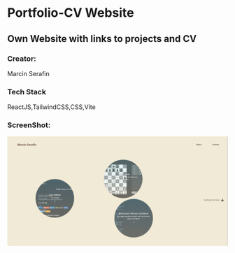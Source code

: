 <body>

# Portfolio-CV Website
## Own Website with links to projects and CV
### Creator:
  Marcin Serafin
### Tech Stack
  ReactJS,TailwindCSS,CSS,Vite
### ScreenShot:
![Main_site_screenshot](website/src/assets/Site_img.png)

</body>
